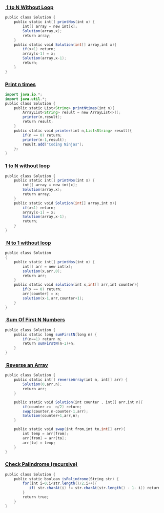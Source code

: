 
### [ 1 to N Without Loop](https://www.codingninjas.com/studio/problems/print-1-to-n_628290?utm_source=striver&utm_medium=website&utm_campaign=a_zcoursetuf)

```Java
public class Solution {
    public static int[] printNos(int x) {
        int[] array = new int[x];
        Solution(array,x);
        return array;
    }
    public static void Solution(int[] array,int x){
        if(x<1) return;
        array[x-1] = x;
        Solution(array,x-1);
        return;
    }
}
```

### [Print n times](https://www.codingninjas.com/studio/problems/-print-n-times_8380707?utm_source=striver&utm_medium=website&utm_campaign=a_zcoursetuf)

```Java
import java.io.*;
import java.util.*;
public class Solution {
    public static List<String> printNtimes(int n){
        ArrayList<String> result = new ArrayList<>();
        printer(n,result);
        return result;
    }
    public static void printer(int n,List<String> result){
        if(n == 0) return;
        printer(n-1,result);
        result.add("Coding Ninjas");
    };
}
```

### [1 to N without loop](https://www.codingninjas.com/studio/problems/print-1-to-n_628290?utm_source=striver&utm_medium=website&utm_campaign=a_zcoursetuf)

```Java
public class Solution {
    public static int[] printNos(int x) {
        int[] array = new int[x];
        Solution(array,x);
        return array;
    }
    public static void Solution(int[] array,int x){
        if(x<1) return;
        array[x-1] = x;
        Solution(array,x-1);
        return;
    }
}
```

### [ N to 1 without loop](https://www.codingninjas.com/studio/problems/n-to-1-without-loop_8357243?utm_source=striver&utm_medium=website&utm_campaign=a_zcoursetuf)

```Java
public class Solution
{
    public static int[] printNos(int x) {
        int[] arr = new int[x];
        solution(x,arr,0);
        return arr;
    }
    public static void solution(int x,int[] arr,int counter){
        if(x == 0) return;
        arr[counter] = x;
        solution(x-1,arr,counter+1);
    }
}
```

### [ Sum Of First N Numbers](https://www.codingninjas.com/studio/problems/sum-of-first-n-numbers_8876068?utm_source=striver&utm_medium=website&utm_campaign=a_zcoursetuf)

```Java
public class Solution {
    public static long sumFirstN(long n) {
        if(n==1) return n;
        return sumFirstN(n-1)+n;
    }
}
```

### [ Reverse an Array](https://www.codingninjas.com/studio/problems/reverse-an-array_8365444?utm_source=striver&utm_medium=website&utm_campaign=a_zcoursetuf)

```Java
public class Solution {
    public static int[] reverseArray(int n, int[] arr) {
        Solution(0,arr,n);
        return arr;
    }

    public static void Solution(int counter , int[] arr,int n){
        if(counter >=  n/2) return;
        swap(counter,n-counter-1,arr);
        Solution(counter+1,arr,n);
    }

    public static void swap(int from,int to,int[] arr){
        int temp = arr[from];
        arr[from] = arr[to];
        arr[to] = temp;
    }
}
```

### [Check Palindrome (recursive)](https://www.codingninjas.com/studio/problems/check-palindrome-recursive_624386?utm_source=striver&utm_medium=website&utm_campaign=a_zcoursetuf)

```Java
public class Solution {
    public static boolean isPalindrome(String str) {
        for(int i=0;i<str.length()/2;i++){
           if( str.charAt(i) != str.charAt(str.length() - 1- i)) return false;
        }
        return true;
    }
}
```

